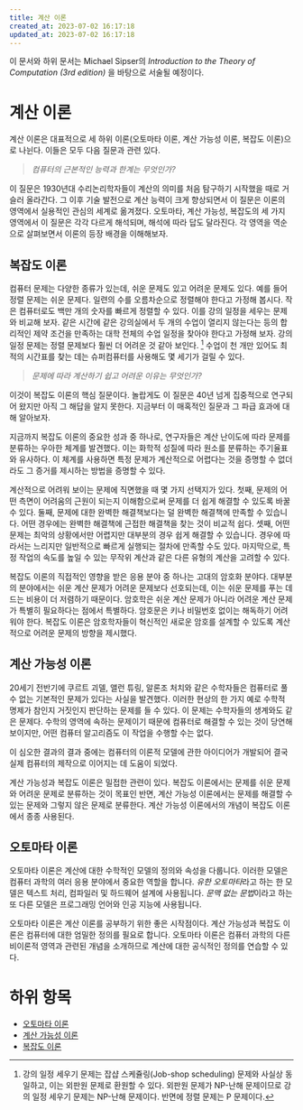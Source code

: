 ```yaml
---
title: 계산 이론
created_at: 2023-07-02 16:17:18
updated_at: 2023-07-02 16:17:18
---
```

이 문서와 하위 문서는 Michael Sipser의 *Introduction to the Theory of Computation (3rd edition)* 을 바탕으로 서술될 예정이다.

# 계산 이론

계산 이론은 대표적으로 세 하위 이론(오토마타 이론, 계산 가능성 이론, 복잡도 이론)으로 나뉜다. 이들은 모두 다음 질문과 관련 있다.

> *컴퓨터의 근본적인 능력과 한계는 무엇인가?*

이 질문은 1930년대 수리논리학자들이 계산의 의미를 처음 탐구하기 시작했을 때로 거슬러 올라간다. 그 이후 기술 발전으로 계산 능력이 크게 향상되면서 이 질문은 이론의 영역에서 실용적인 관심의 세계로 옮겨졌다. 오토마타, 계산 가능성, 복잡도의 세 가지 영역에서 이 질문은 각각 다르게 해석되며, 해석에 따라 답도 달라진다. 각 영역을 역순으로 살펴보면서 이론의 등장 배경을 이해해보자.

## 복잡도 이론

컴퓨터 문제는 다양한 종류가 있는데, 쉬운 문제도 있고 어려운 문제도 있다. 예를 들어 정렬 문제는 쉬운 문제다. 일련의 수를 오름차순으로 정렬해야 한다고 가정해 봅시다. 작은 컴퓨터로도 백만 개의 숫자를 빠르게 정렬할 수 있다. 이를 강의 일정을 세우는 문제와 비교해 보자. 같은 시간에 같은 강의실에서 두 개의 수업이 열리지 않는다는 등의 합리적인 제약 조건을 만족하는 대학 전체의 수업 일정을 찾아야 한다고 가정해 보자. 강의 일정 문제는 정렬 문제보다 훨씬 더 어려운 것 같아 보인다. [^1] 수업이 천 개만 있어도 최적의 시간표를 찾는 데는 슈퍼컴퓨터를 사용해도 몇 세기가 걸릴 수 있다.

> *문제에 따라 계산하기 쉽고 어려운 이유는 무엇인가?*

이것이 복잡도 이론의 핵심 질문이다. 놀랍게도 이 질문은 40년 넘게 집중적으로 연구되어 왔지만 아직 그 해답을 알지 못한다. 지금부터 이 매혹적인 질문과 그 파급 효과에 대해 알아보자.

지금까지 복잡도 이론의 중요한 성과 중 하나로, 연구자들은 계산 난이도에 따라 문제를 분류하는 우아한 체계를 발견했다. 이는 화학적 성질에 따라 원소를 분류하는 주기율표와 유사하다. 이 체계를 사용하면 특정 문제가 계산적으로 어렵다는 것을 증명할 수 없더라도 그 증거를 제시하는 방법을 증명할 수 있다.

계산적으로 어려워 보이는 문제에 직면했을 때 몇 가지 선택지가 있다. 첫째, 문제의 어떤 측면이 어려움의 근원이 되는지 이해함으로써 문제를 더 쉽게 해결할 수 있도록 바꿀 수 있다. 둘째, 문제에 대한 완벽한 해결책보다는 덜 완벽한 해결책에 만족할 수 있습니다. 어떤 경우에는 완벽한 해결책에 근접한 해결책을 찾는 것이 비교적 쉽다. 셋째, 어떤 문제는 최악의 상황에서만 어렵지만 대부분의 경우 쉽게 해결할 수 있습니다. 경우에 따라서는 느리지만 일반적으로 빠르게 실행되는 절차에 만족할 수도 있다. 마지막으로, 특정 작업의 속도를 높일 수 있는 무작위 계산과 같은 다른 유형의 계산을 고려할 수 있다.

복잡도 이론의 직접적인 영향을 받은 응용 분야 중 하나는 고대의 암호화 분야다. 대부분의 분야에서는 쉬운 계산 문제가 어려운 문제보다 선호되는데, 이는 쉬운 문제를 푸는 데 드는 비용이 더 저렴하기 때문이다. 암호학은 쉬운 계산 문제가 아니라 어려운 계산 문제가 특별히 필요하다는 점에서 특별하다. 암호문은 키나 비밀번호 없이는 해독하기 어려워야 한다. 복잡도 이론은 암호학자들이 혁신적인 새로운 암호를 설계할 수 있도록 계산적으로 어려운 문제의 방향을 제시했다.

## 계산 가능성 이론

20세기 전반기에 쿠르트 괴델, 앨런 튜링, 알론조 처치와 같은 수학자들은 컴퓨터로 풀 수 없는 기본적인 문제가 있다는 사실을 발견했다. 이러한 현상의 한 가지 예로 수학적 명제가 참인지 거짓인지 판단하는 문제를 들 수 있다. 이 문제는 수학자들의 생계와도 같은 문제다. 수학의 영역에 속하는 문제이기 때문에 컴퓨터로 해결할 수 있는 것이 당연해 보이지만, 어떤 컴퓨터 알고리즘도 이 작업을 수행할 수는 없다.

이 심오한 결과의 결과 중에는 컴퓨터의 이론적 모델에 관한 아이디어가 개발되어 결국 실제 컴퓨터의 제작으로 이어지는 데 도움이 되었다.

계산 가능성과 복잡도 이론은 밀접한 관련이 있다. 복잡도 이론에서는 문제를 쉬운 문제와 어려운 문제로 분류하는 것이 목표인 반면, 계산 가능성 이론에서는 문제를 해결할 수 있는 문제와 그렇지 않은 문제로 분류한다. 계산 가능성 이론에서의 개념이 복잡도 이론에서 종종 사용된다.

## 오토마타 이론

오토마타 이론은 계산에 대한 수학적인 모델의 정의와 속성을 다룹니다. 이러한 모델은 컴퓨터 과학의 여러 응용 분야에서 중요한 역할을 합니다. *유한 오토마타*라고 하는 한 모델은 텍스트 처리, 컴파일러 및 하드웨어 설계에 사용됩니다. *문맥 없는 문법*이라고 하는 또 다른 모델은 프로그래밍 언어와 인공 지능에 사용됩니다.

오토마타 이론은 계산 이론를 공부하기 위한 좋은 시작점이다. 계산 가능성과 복잡도 이론은 컴퓨터에 대한 엄밀한 정의를 필요로 합니다. 오토마타 이론은 컴퓨터 과학의 다른 비이론적 영역과 관련된 개념을 소개하므로 계산에 대한 공식적인 정의를 연습할 수 있다.

# 하위 항목

* [오토마타 이론](/ko/automata_theory/)
* [계산 가능성 이론](/ko/computability_theory/)
* [복잡도 이론](/ko/complexity_theory/)

[^1]: 강의 일정 세우기 문제는 잡샵 스케쥴링(Job-shop scheduling) 문제와 사실상 동일하고, 이는 외판원 문제로 환원할 수 있다. 외판원 문제가 NP-난해 문제이므로 강의 일정 세우기 문제는 NP-난해 문제이다. 반면에 정렬 문제는 P 문제이다.